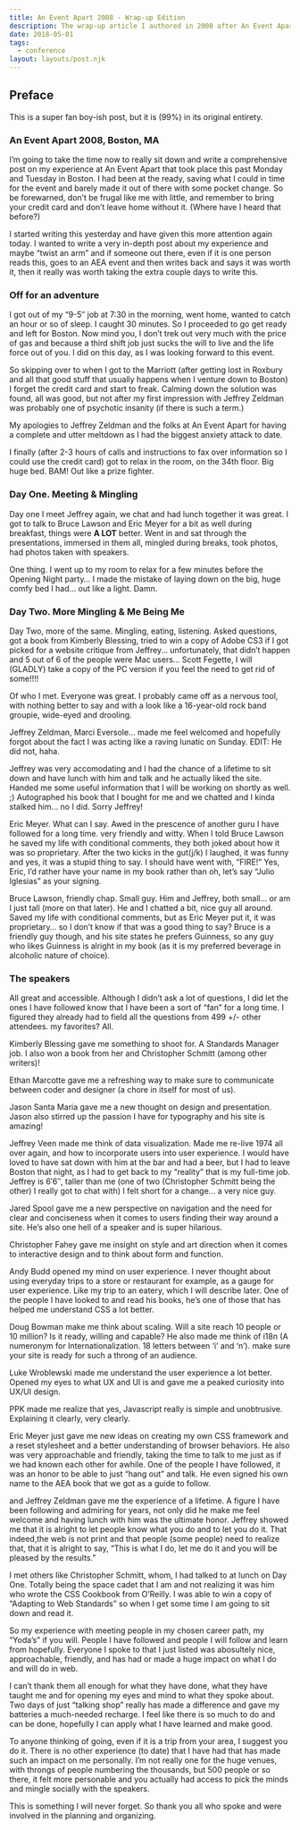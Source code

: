```yaml
---
title: An Event Apart 2008 - Wrap-up Edition
description: The wrap-up article I authored in 2008 after An Event Apart.
date: 2018-05-01
tags:
  - conference
layout: layouts/post.njk
---
```


## Preface

This is a super fan boy-ish post, but it is (99%) in its original entirety.

### An Event Apart 2008, Boston, MA

I’m going to take the time now to really sit down and write a comprehensive post on my experience at An Event Apart that took place this past Monday and Tuesday in Boston. I had been at the ready, saving what I could in time for the event and barely made it out of there with some pocket change. So be forewarned, don’t be frugal like me with little, and remember to bring your credit card and don’t leave home without it. (Where have I heard that before?)

I started writing this yesterday and have given this more attention again today. I wanted to write a very in-depth post about my experience and maybe “twist an arm” and if someone out there, even if it is one person reads this, goes to an AEA event and then writes back and says it was worth it, then it really was worth taking the extra couple days to write this.

### Off for an adventure

I got out of my “9-5″ job at 7:30 in the morning, went home, wanted to catch an hour or so of sleep. I caught 30 minutes. So I proceeded to go get ready and left for Boston. Now mind you, I don’t trek out very much with the price of gas and because a third shift job just sucks the will to live and the life force out of you. I did on this day, as I was looking forward to this event.

So skipping over to when I got to the Marriott (after getting lost in Roxbury and all that good stuff that usually happens when I venture down to Boston) I forget the credit card and start to freak. Calming down the solution was found, all was good, but not after my first impression with Jeffrey Zeldman was probably one of psychotic insanity (if there is such a term.)

My apologies to Jeffrey Zeldman and the folks at An Event Apart for having a complete and utter meltdown as I had the biggest anxiety attack to date.

I finally (after 2-3 hours of calls and instructions to fax over information so I could use the credit card) got to relax in the room, on the 34th floor. Big huge bed. BAM! Out like a prize fighter.

### Day One. Meeting & Mingling

Day one I meet Jeffrey again, we chat and had lunch together it was great. I got to talk to Bruce Lawson and Eric Meyer for a bit as well during breakfast, things were __A LOT__ better. Went in and sat through the presentations, immersed in them all, mingled during breaks, took photos, had photos taken with speakers.

One thing. I went up to my room to relax for a few minutes before the Opening Night party… I made the mistake of laying down on the big, huge comfy bed I had… out like a light. Damn.

### Day Two. More Mingling & Me Being Me

Day Two, more of the same. Mingling, eating, listening. Asked questions, got a book from Kimberly Blessing, tried to win a copy of Adobe CS3 if I got picked for a website critique from Jeffrey… unfortunately, that didn’t happen and 5 out of 6 of the people were Mac users… Scott Fegette, I will (GLADLY) take a copy of the PC version if you feel the need to get rid of some!!!!

Of who I met. Everyone was great. I probably came off as a nervous tool, with nothing better to say and with a look like a 16-year-old rock band groupie, wide-eyed and drooling.

Jeffrey Zeldman, Marci Eversole… made me feel welcomed and hopefully forgot about the fact I was acting like a raving lunatic on Sunday. EDIT: He did not, haha.

Jeffrey was very accomodating and I had the chance of a lifetime to sit down and have lunch with him and talk and he actually liked the site. Handed me some useful information that I will be working on shortly as well. ;) Autographed his book that I bought for me and we chatted and I kinda stalked him… no I did. Sorry Jeffrey!

Eric Meyer. What can I say. Awed in the prescence of another guru I have followed for a long time. very friendly and witty. When I told Bruce Lawson he saved my life with conditional comments, they both joked about how it was so proprietary. After the two kicks in the gut(j/k) I laughed, it was funny and yes, it was a stupid thing to say. I should have went with, &ldquo;FIRE!&rdquo; Yes, Eric, I’d rather have your name in my book rather than oh, let’s say &ldquo;Julio Iglesias&rdquo; as your signing.

Bruce Lawson, friendly chap. Small guy. Him and Jeffrey, both small… or am I just tall (more on that later). He and I chatted a bit, nice guy all around. Saved my life with conditional comments, but as Eric Meyer put it, it was proprietary… so I don’t know if that was a good thing to say? Bruce is a friendly guy though, and his site states he prefers Guinness, so any guy who likes Guinness is alright in my book (as it is my preferred beverage in alcoholic nature of choice).

### The speakers 

All great and accessible. Although I didn’t ask a lot of questions, I did let the ones I have followed know that I have been a sort of “fan” for a long time. I figured they already had to field all the questions from 499 +/- other attendees. my favorites? All.

Kimberly Blessing gave me something to shoot for. A Standards Manager job. I also won a book from her and Christopher Schmitt (among other writers)!

Ethan Marcotte gave me a refreshing way to make sure to communicate between coder and designer (a chore in itself for most of us).

Jason Santa Maria gave me a new thought on design and presentation. Jason also stirred up the passion I have for typography and his site is amazing!

Jeffrey Veen made me think of data visualization. Made me re-live 1974 all over again, and how to incorporate users into user experience. I would have loved to have sat down with him at the bar and had a beer, but I had to leave Boston that night, as I had to get back to my &ldquo;reality&rdquo; that is my full-time job. Jeffrey is 6′6″, taller than me (one of two (Christopher Schmitt being the other) I really got to chat with) I felt short for a change… a very nice guy.

Jared Spool gave me a new perspective on navigation and the need for clear and conciseness when it comes to users finding their way around a site. He’s also one hell of a speaker and is super hilarious.

Christopher Fahey gave me insight on style and art direction when it comes to interactive design and to think about form and function.

Andy Budd opened my mind on user experience. I never thought about using everyday trips to a store or restaurant for example, as a gauge for user experience. Like my trip to an eatery, which I will describe later. One of the people I have looked to and read his books, he’s one of those that has helped me understand CSS a lot better.

Doug Bowman make me think about scaling. Will a site reach 10 people or 10 million? Is it ready, willing and capable? He also made me think of i18n (A numeronym for Internationalization. 18 letters between ‘i’ and ‘n’). make sure your site is ready for such a throng of an audience.

Luke Wroblewski made me understand the user experience a lot better. Opened my eyes to what UX and UI is and gave me a peaked curiosity into UX/UI design.

PPK made me realize that yes, Javascript really is simple and unobtrusive. Explaining it clearly, very clearly.

Eric Meyer just gave me new ideas on creating my own CSS framework and a reset stylesheet and a better understanding of browser behaviors. He also was very approachable and friendly, taking the time to talk to me just as if we had known each other for awhile. One of the people I have followed, it was an honor to be able to just &ldquo;hang out&rdquo; and talk. He even signed his own name to the AEA book that we got as a guide to follow.

and Jeffrey Zeldman gave me the experience of a lifetime. A figure I have been following and admiring for years, not only did he make me feel welcome and having lunch with him was the ultimate honor. Jeffrey showed me that it is alright to let people know what you do and to let you do it. That indeed,the web is not print and that people (some people) need to realize that, that it is alright to say, &ldquo;This is what I do, let me do it and you will be pleased by the results.&rdquo;

I met others like Christopher Schmitt, whom, I had talked to at lunch on Day One. Totally being the space cadet that I am and not realizing it was him who wrote the CSS Cookbook from O’Reilly. I was able to win a copy of &ldquo;Adapting to Web Standards&rdquo; so when I get some time I am going to sit down and read it.

So my experience with meeting people in my chosen career path, my &ldquo;Yoda’s&rdquo; if you will. People I have followed and people I will follow and learn from hopefully. Everyone I spoke to that I just listed was abosultely nice, approachable, friendly, and has had or made a huge impact on what I do and will do in web.

I can’t thank them all enough for what they have done, what they have taught me and for opening my eyes and mind to what they spoke about. Two days of just &ldquo;talking shop&rdquo; really has made a difference and gave my batteries a much-needed recharge. I feel like there is so much to do and can be done, hopefully I can apply what I have learned and make good.

To anyone thinking of going, even if it is a trip from your area, I suggest you do it. There is no other experience (to date) that I have had that has made such an impact on me personally. I’m not really one for the huge venues, with throngs of people numbering the thousands, but 500 people or so there, it felt more personable and you actually had access to pick the minds and mingle socially with the speakers.

This is something I will never forget. So thank you all who spoke and were involved in the planning and organizing.
